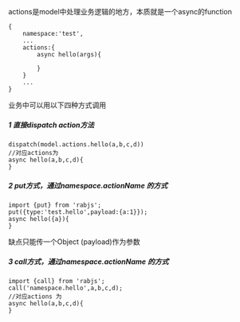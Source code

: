 actions是model中处理业务逻辑的地方，本质就是一个async的function

```
{
    namespace:'test',
    ...
    actions:{
        async hello(args){

        }
    }
    ...
}
```

业务中可以用以下四种方式调用

##### 1 直接dispatch action方法

```
dispatch(model.actions.hello(a,b,c,d))
//对应actions为
async hello(a,b,c,d){
}
```

##### 2 put方式，通过namespace.actionName 的方式

```
import {put} from 'rabjs';
put({type:'test.hello',payload:{a:1}});
async hello({a}){
}
```

缺点只能传一个Object \(payload\)作为参数

##### 3 call方式，通过namespace.actionName 的方式

```
import {call} from 'rabjs';
call('namespace.hello',a,b,c,d);
//对应actions 为
async hello(a,b,c,d){
}
```



